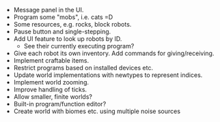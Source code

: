- Message panel in the UI.
- Program some "mobs", i.e. cats =D
- Some resources, e.g. rocks, block robots.
- Pause button and single-stepping.
- Add UI feature to look up robots by ID.
    - See their currently executing program?
- Give each robot its own inventory.  Add commands for giving/receiving.
- Implement craftable items.
- Restrict programs based on installed devices etc.
- Update world implementations with newtypes to represent indices.
- Implement world zooming.
- Improve handling of ticks.
- Allow smaller, finite worlds?
- Built-in program/function editor?
- Create world with biomes etc. using multiple noise sources

